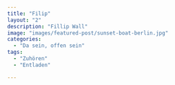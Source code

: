 ```yaml
---
title: "Filip"
layout: "2"
description: "Fillip Wall"
image: "images/featured-post/sunset-boat-berlin.jpg"
categories: 
  - "Da sein, offen sein"
tags:
  - "Zuhören"
  - "Entladen"

---
```


